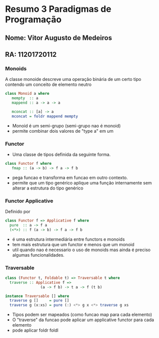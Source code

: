 # Resumo 3 Paradigmas de Programação

## Nome: Vitor Augusto de Medeiros  
## RA:   11201720112

### Monoids

A classe monoide descreve uma operação binária de um certo tipo contendo um conceito de elemento neutro

```haskell
class Monoid a where
   mempty  :: a
   mappend :: a -> a -> a

   mconcat :: [a] -> a
   mconcat = foldr mappend mempty
```

- Monoid é um semi-grupo (semi-grupo nao é monoid)
- permite combinar dois valores de "type a" em um


### Functor

- Uma classe de tipos definida da seguinte forma.

```haskell
class Functor f where
   fmap :: (a -> b) -> f a -> f b
```

- pega funcao e transforma em funcao em outro contexto.
- permite que um tipo genérico aplique uma função internamente sem alterar a estrutura do tipo genérico


### Functor Applicative

Definido por 

```haskell
class Functor f => Applicative f where
  pure  :: a -> f a
  (<*>) :: f (a -> b) -> f a -> f b
```

- é uma estrutura intermediária entre functors e monoids
- tem mais estrutura que um functor e menos que um monoid
- util quando nao é necessario o uso de monoids mas ainda é preciso algumas funcionalidades.

### Traversable

```haskell
class (Functor t, Foldable t) => Traversable t where
  traverse :: Applicative f =>
			    (a -> f b) -> t a -> f (t b)

instance Traversable [] where
  traverse g []     = pure []
  traverse g (x:xs) = pure (:) <*> g x <*> traverse g xs
```

- Tipos podem ser mapeados (como funcao map para cada elemento)
- O "traverse" da funcao pode aplicar um applicative functor para cada elemento
- pode aplicar foldr foldl
